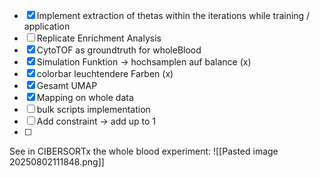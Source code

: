 - [x] Implement extraction of thetas within the iterations while training / application
- [ ] Replicate Enrichment Analysis 
- [x] CytoTOF as groundtruth for wholeBlood
- [x] Simulation Funktion -> hochsamplen auf balance  (x)
- [x] colorbar leuchtendere Farben (x)
- [x] Gesamt UMAP
- [x] Mapping on whole data
- [ ] bulk scripts implementation 
- [ ] Add constraint -> add up to 1
- [ ] 
See in CIBERSORTx the whole blood experiment: 
![[Pasted image 20250802111848.png]]